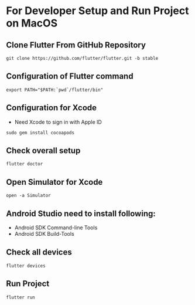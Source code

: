 # For Developer Setup and Run Project on MacOS

## Clone Flutter From GitHub Repository
```
git clone https://github.com/flutter/flutter.git -b stable
```

## Configuration of Flutter command 
```
export PATH="$PATH:`pwd`/flutter/bin"
```

## Configuration for Xcode
- Need Xcode to sign in with Apple ID
```
sudo gem install cocoapods
```

## Check overall setup
```
flutter doctor
```

## Open Simulator for Xcode
```
open -a Simulator
```

## Android Studio need to install following:
- Android SDK Command-line Tools
- Android SDK Build-Tools

## Check all devices
```
flutter devices
```

## Run Project
```
flutter run
```

